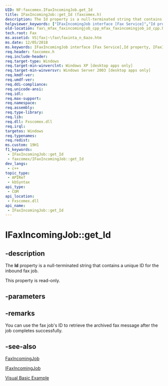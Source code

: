 ```yaml
---
UID: NF:faxcomex.IFaxIncomingJob.get_Id
title: IFaxIncomingJob::get_Id (faxcomex.h)
description: The Id property is a null-terminated string that contains a unique ID for the inbound fax job.
helpviewer_keywords: ["IFaxIncomingJob interface [Fax Service]","Id property","IFaxIncomingJob.Id","IFaxIncomingJob.get_Id","IFaxIncomingJob::Id","IFaxIncomingJob::get_Id","Id property [Fax Service]","Id property [Fax Service]","IFaxIncomingJob interface","_mfax_faxincomingjob.id","fax._mfax_faxincomingjob_cpp_mfax_faxincomingjob_id_cpp","fax._mfax_faxincomingjob_id","faxcomex/IFaxIncomingJob::Id","faxcomex/IFaxIncomingJob::get_Id","get_Id"]
old-location: fax\_mfax_faxincomingjob_cpp_mfax_faxincomingjob_id_cpp.htm
tech.root: Fax
ms.assetid: VS|fax|~\fax\faxinta_n_6azo.htm
ms.date: 12/05/2018
ms.keywords: IFaxIncomingJob interface [Fax Service],Id property, IFaxIncomingJob.Id, IFaxIncomingJob.get_Id, IFaxIncomingJob::Id, IFaxIncomingJob::get_Id, Id property [Fax Service], Id property [Fax Service],IFaxIncomingJob interface, _mfax_faxincomingjob.id, fax._mfax_faxincomingjob_cpp_mfax_faxincomingjob_id_cpp, fax._mfax_faxincomingjob_id, faxcomex/IFaxIncomingJob::Id, faxcomex/IFaxIncomingJob::get_Id, get_Id
req.header: faxcomex.h
req.include-header: 
req.target-type: Windows
req.target-min-winverclnt: Windows XP [desktop apps only]
req.target-min-winversvr: Windows Server 2003 [desktop apps only]
req.kmdf-ver: 
req.umdf-ver: 
req.ddi-compliance: 
req.unicode-ansi: 
req.idl: 
req.max-support: 
req.namespace: 
req.assembly: 
req.type-library: 
req.lib: 
req.dll: Fxscomex.dll
req.irql: 
targetos: Windows
req.typenames: 
req.redist: 
ms.custom: 19H1
f1_keywords:
 - IFaxIncomingJob::get_Id
 - faxcomex/IFaxIncomingJob::get_Id
dev_langs:
 - c++
topic_type:
 - APIRef
 - kbSyntax
api_type:
 - COM
api_location:
 - Fxscomex.dll
api_name:
 - IFaxIncomingJob::get_Id
---
```


# IFaxIncomingJob::get_Id


## -description

The <b>Id</b> property is a null-terminated string that contains a unique ID for the inbound fax job.

This property is read-only.

## -parameters

## -remarks

You can use the fax job's ID to retrieve the archived fax message after the job completes successfully.

## -see-also

<a href="/previous-versions/windows/desktop/fax/-mfax-faxincomingjob">FaxIncomingJob</a>



<a href="/previous-versions/windows/desktop/api/faxcomex/nn-faxcomex-ifaxincomingjob">IFaxIncomingJob</a>



<a href="/previous-versions/windows/desktop/fax/-mfax-managing-the-incoming-queue">Visual Basic Example</a>

